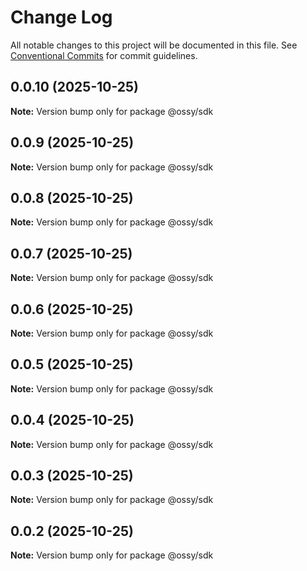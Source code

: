 # Change Log

All notable changes to this project will be documented in this file.
See [Conventional Commits](https://conventionalcommits.org) for commit guidelines.

## 0.0.10 (2025-10-25)

**Note:** Version bump only for package @ossy/sdk





## 0.0.9 (2025-10-25)

**Note:** Version bump only for package @ossy/sdk





## 0.0.8 (2025-10-25)

**Note:** Version bump only for package @ossy/sdk





## 0.0.7 (2025-10-25)

**Note:** Version bump only for package @ossy/sdk





## 0.0.6 (2025-10-25)

**Note:** Version bump only for package @ossy/sdk





## 0.0.5 (2025-10-25)

**Note:** Version bump only for package @ossy/sdk





## 0.0.4 (2025-10-25)

**Note:** Version bump only for package @ossy/sdk





## 0.0.3 (2025-10-25)

**Note:** Version bump only for package @ossy/sdk





## 0.0.2 (2025-10-25)

**Note:** Version bump only for package @ossy/sdk

